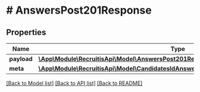 # # AnswersPost201Response

## Properties

Name | Type | Description | Notes
------------ | ------------- | ------------- | -------------
**payload** | [**\App\Module\RecruitisApi\Model\AnswersPost201ResponsePayload**](AnswersPost201ResponsePayload.md) |  | [optional]
**meta** | [**\App\Module\RecruitisApi\Model\CandidatesIdAnswerIdCommunicationPost201ResponseMeta**](CandidatesIdAnswerIdCommunicationPost201ResponseMeta.md) |  | [optional]

[[Back to Model list]](../../README.md#models) [[Back to API list]](../../README.md#endpoints) [[Back to README]](../../README.md)
